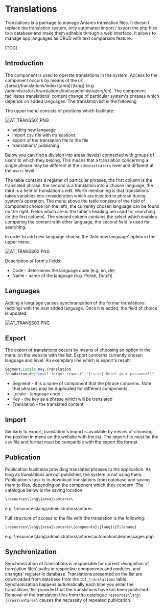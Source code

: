 # Translations  

Translations is a package to manage Antares translation files. It doesn't replace the translation system, only automated import / export the php files to a database and make them editable through a web interface. 
It allows to manage app languages as CRUD with text comparsion feature.   

[TOC]

## Introduction  

The component is used to operate translations in the system. Access to the component occurs by means of the url: /{area}/translations/index/{area}/{lang} (e.g. /administrators/translations/index/administrators/en). The component facilitates translations' content change of particular system's phrases which depends on added languages. The translation list is the following:

The upper menu consists of positions which facilitate:

  ![AT_TRANSS01.PNG](../img/docs/core_modules/translations/AT_TRANSS01.PNG)
  
* adding new language
* import csv file with translations
* export of the translation file to the file
* translations' publishing

Below you can find a division into areas (levels) connected with groups of users to which they belong. This means that a translation concerning a single phrase may be different at the `administrators` level and different at the `users` level.

The table contains a register of particular phrases, the first column is the translated phrase, the second is a translation into a chosen language, the third is a field of translation's edit. Worth mentioning is that translations takes variables into consideration which are injected to phrase during system's operation. The menu above the table consists of the field of component choice (on the left), the currently chosen language can be found on the right. Fields which are in the table's heading are used for searching (in the first column). The second column contains the select which enables comparing the content with other language, the second field is used for searching. 

In order to add new language choose the 'Add new language' option in the upper menu:

![AT_TRANSS02.PNG](../img/docs/core_modules/translations/AT_TRANSS02.PNG)
  
Description of form's fields:

* Code - determines the language code (e.g. en, de)
* Name - name of the language (e.g. Polish, Dutch)

## Languages  

Adding a language causes synchronization of the former translations (adding) with the new added language. Once it is added, the field of choice is updated:

![AT_TRANSS03.PNG](../img/docs/core_modules/translations/AT_TRANSS03.PNG)
  
## Export  

The export of translations occurs by means of choosing an option in the menu on the website with the list. Export concerns currently chosen language and level. An exemplary line which is export's result:

```php
Segment;Locale;Key;Translation
foundation;de;"email.forgot.request";"[:site] Reset your password11"
```

* Segment - it is a name of component that the phrase concerns. Note that phrases may be duplicated for different components.
* Locale - language code
* Key - the key as a phrase which will be translated
* Translation - the translated content

## Import  

Similarly to export, translation's import is available by means of choosing the position in menu on the website with the list. The import file must be the csv file and format must be compatible with the export file format.

## Publication  

Publication facilitates providing translated phrases to the application. As long as translations are not published, the system is not using them. Publication's task is to download translations from database and saving them to files, depending on the component which they concern. The catalogue below is the saving location:

```php
\resources\lang\{area}\antares\
```

e.g. \resources\lang\administrators\antares

Full structure of access to the file with the translation is the following:

```php
\resources\lang\{area}\antares\{compoentn}\{lang}\{filename}
```

e.g. \resources\lang\administrators\antares\automation\de\messages.php

## Synchronization  

Synchronization of translations is responsible for correct recognition of translation files' paths in respective components and modules, and changes' register in database. Translations presented on the list are downloaded from database from the `tbl_translations` table. Synchronization happens automatically each time you enter the translations' list provided that the translations have not been published. Removal of the translation files from the catalogue `resources\lang\{area}\antares\` causes the necessity of repeated publication.
